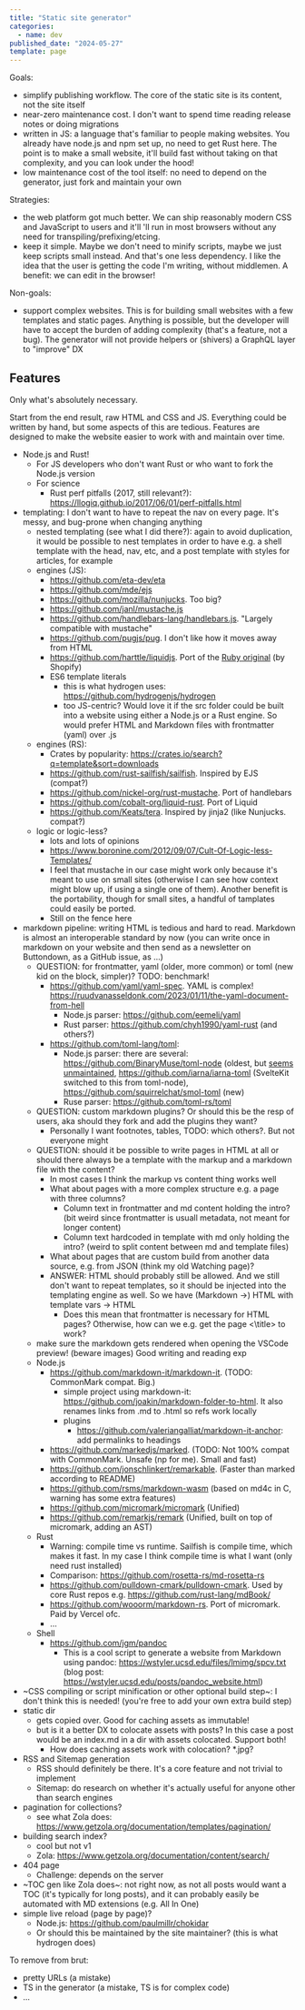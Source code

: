 ```yaml
---
title: "Static site generator"
categories:
  - name: dev
published_date: "2024-05-27"
template: page
---
```


Goals:

- simplify publishing workflow. The core of the static site is its content, not the site itself
- near-zero maintenance cost. I don't want to spend time reading release notes or doing migrations
- written in JS: a language that's familiar to people making websites. You already have node.js and npm set up, no need to get Rust here. The point is to make a small website, it'll build fast without taking on that complexity, and you can look under the hood!
- low maintenance cost of the tool itself: no need to depend on the generator, just fork and maintain your own

Strategies:

- the web platform got much better. We can ship reasonably modern CSS and JavaScript to users and it'll 'll run in most browsers without any need for transpiling/prefixing/etcing.
- keep it simple. Maybe we don't need to minify scripts, maybe we just keep scripts small instead. And that's one less dependency. I like the idea that the user is getting the code I'm writing, without middlemen. A benefit: we can edit in the browser!

Non-goals:

- support complex websites. This is for building small websites with a few templates and static pages. Anything is possible, but the developer will have to accept the burden of adding complexity (that's a feature, not a bug). The generator will not provide helpers or (shivers) a GraphQL layer to "improve" DX

## Features

Only what's absolutely necessary.

Start from the end result, raw HTML and CSS and JS. Everything could be written by hand, but some aspects of this are tedious. Features are designed to make the website easier to work with and maintain over time.

- Node.js and Rust!
  - For JS developers who don't want Rust or who want to fork the Node.js version
  - For science
    - Rust perf pitfalls (2017, still relevant?): https://llogiq.github.io/2017/06/01/perf-pitfalls.html
- templating: I don't want to have to repeat the nav on every page. It's messy, and bug-prone when changing anything
  - nested templating (see what I did there?): again to avoid duplication, it would be possible to nest templates in order to have e.g. a shell template with the head, nav, etc, and a post template with styles for articles, for example
  - engines (JS):
    - https://github.com/eta-dev/eta
    - https://github.com/mde/ejs
    - https://github.com/mozilla/nunjucks. Too big?
    - https://github.com/janl/mustache.js
    - https://github.com/handlebars-lang/handlebars.js. "Largely compatible with mustache"
    - https://github.com/pugjs/pug. I don't like how it moves away from HTML
    - https://github.com/harttle/liquidjs. Port of the [Ruby original](https://github.com/Shopify/liquid) (by Shopify)
    - ES6 template literals
      - this is what hydrogen uses: https://github.com/hydrogenjs/hydrogen
      - too JS-centric? Would love it if the src folder could be built into a website using either a Node.js or a Rust engine. So would prefer HTML and Markdown files with frontmatter (yaml) over .js
  - engines (RS):
    - Crates by popularity: https://crates.io/search?q=template&sort=downloads
    - https://github.com/rust-sailfish/sailfish. Inspired by EJS (compat?)
    - https://github.com/nickel-org/rust-mustache. Port of handlebars
    - https://github.com/cobalt-org/liquid-rust. Port of Liquid
    - https://github.com/Keats/tera. Inspired by jinja2 (like Nunjucks. compat?)
  - logic or logic-less?
    - lots and lots of opinions
    - https://www.boronine.com/2012/09/07/Cult-Of-Logic-less-Templates/
    - I feel that mustache in our case might work only because it's meant to use on small sites (otherwise I can see how context might blow up, if using a single one of them). Another benefit is the portability, though for small sites, a handful of tamplates could easily be ported.
    - Still on the fence here
- markdown pipeline: writing HTML is tedious and hard to read. Markdown is almost an interoperable standard by now (you can write once in markdown on your website and then send as a newsletter on Buttondown, as a GitHub issue, as ...)
  - QUESTION: for frontmatter, yaml (older, more common) or toml (new kid on the block, simpler)? TODO: benchmark!
    - https://github.com/yaml/yaml-spec. YAML is complex! https://ruudvanasseldonk.com/2023/01/11/the-yaml-document-from-hell
      - Node.js parser: https://github.com/eemeli/yaml
      - Rust parser: https://github.com/chyh1990/yaml-rust (and others?)
    - https://github.com/toml-lang/toml:
      - Node.js parser: there are several: https://github.com/BinaryMuse/toml-node (oldest, but [seems unmaintained](https://github.com/BinaryMuse/toml-node/issues/50), https://github.com/iarna/iarna-toml (SvelteKit switched to this from toml-node), https://github.com/squirrelchat/smol-toml (new)
      - Ruse parser: https://github.com/toml-rs/toml
  - QUESTION: custom markdown plugins? Or should this be the resp of users, aka should they fork and add the plugins they want?
    - Personally I want footnotes, tables, TODO: which others?. But not everyone might
  - QUESTION: should it be possible to write pages in HTML at all or should there always be a template with the markup and a markdown file with the content?
    - In most cases I think the markup vs content thing works well
    - What about pages with a more complex structure e.g. a page with three columns?
      - Column text in frontmatter and md content holding the intro? (bit weird since frontmatter is usuall metadata, not meant for longer content)
      - Column text hardcoded in template with md only holding the intro? (weird to split content between md and template files)
    - What about pages that are custom build from another data source, e.g. from JSON (think my old Watching page)?
    - ANSWER: HTML should probably still be allowed. And we still don't want to repeat templates, so it should be injected into the templating engine as well. So we have (Markdown ->) HTML with template vars -> HTML
      - Does this mean that frontmatter is necessary for HTML pages? Otherwise, how can we e.g. get the page <\title> to work?
  - make sure the markdown gets rendered when opening the VSCode preview! (beware images) Good writing and reading exp
  - Node.js
    - https://github.com/markdown-it/markdown-it. (TODO: CommonMark compat. Big.)
      - simple project using markdown-it: https://github.com/joakin/markdown-folder-to-html. It also renames links from .md to .html so refs work locally
      - plugins
        - https://github.com/valeriangalliat/markdown-it-anchor: add permalinks to headings
    - https://github.com/markedjs/marked. (TODO: Not 100% compat with CommonMark. Unsafe (np for me). Small and fast)
    - https://github.com/jonschlinkert/remarkable. (Faster than marked according to README)
    - https://github.com/rsms/markdown-wasm (based on md4c in C, warning has some extra features)
    - https://github.com/micromark/micromark (Unified)
    - https://github.com/remarkjs/remark (Unified, built on top of micromark, adding an AST)
  - Rust
    - Warning: compile time vs runtime. Sailfish is compile time, which makes it fast. In my case I think compile time is what I want (only need rust installed)
    - Comparison: https://github.com/rosetta-rs/md-rosetta-rs
    - https://github.com/pulldown-cmark/pulldown-cmark. Used by core Rust repos e.g. https://github.com/rust-lang/mdBook/
    - https://github.com/wooorm/markdown-rs. Port of micromark. Paid by Vercel ofc.
    - ...
  - Shell
    - https://github.com/jgm/pandoc
      - This is a cool script to generate a website from Markdown using pandoc: https://wstyler.ucsd.edu/files/lmimg/spcv.txt (blog post: https://wstyler.ucsd.edu/posts/pandoc_website.html)
- ~CSS compiling or script minification or other optional build step~: I don't think this is needed! (you're free to add your own extra build step)
- static dir
  - gets copied over. Good for caching assets as immutable!
  - but is it a better DX to colocate assets with posts? In this case a post would be an index.md in a dir with assets colocated. Support both!
    - How does caching assets work with colocation? \*.jpg?
- RSS and Sitemap generation
  - RSS should definitely be there. It's a core feature and not trivial to implement
  - Sitemap: do research on whether it's actually useful for anyone other than search engines
- pagination for collections?
  - see what Zola does: https://www.getzola.org/documentation/templates/pagination/
- building search index?
  - cool but not v1
  - Zola: https://www.getzola.org/documentation/content/search/
- 404 page
  - Challenge: depends on the server
- ~TOC gen like Zola does~: not right now, as not all posts would want a TOC (it's typically for long posts), and it can probably easily be automated with MD extensions (e.g. All In One)
- simple live reload (page by page)?
  - Node.js: https://github.com/paulmillr/chokidar
  - Or should this be maintained by the site maintainer? (this is what hydrogen does)

To remove from brut:

- pretty URLs (a mistake)
- TS in the generator (a mistake, TS is for complex code)
- ...

